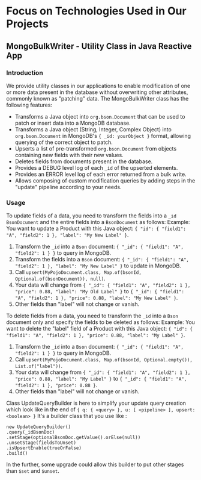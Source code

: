 # Focus on Technologies Used in Our Projects

## MongoBulkWriter - Utility Class in Java Reactive App

### Introduction
We provide utility classes in our applications to enable modification of one or more data present in the database without overwriting other attributes, commonly known as "patching" data. The MongoBulkWriter class has the following features:

- Transforms a Java object into `org.bson.Document` that can be used to patch or insert data into a MongoDB database.
- Transforms a Java object (String, Integer, Complex Object) into `org.bson.Document` in MongoDB's `{ _id: yourObject }` format, allowing querying of the correct object to patch.
- Upserts a list of pre-transformed `org.bson.Document` from objects containing new fields with their new values.
- Deletes fields from documents present in the database.
- Provides a DEBUG level log of each `_id` of the upserted elements.
- Provides an ERROR level log of each error returned from a bulk write.
- Allows composing of custom modification queries by adding steps in the "update" pipeline according to your needs.

### Usage
To update fields of a data, you need to transform the fields into a `_id` `BsonDocument` and the entire fields into a `BsonDocument` as follows:
Example: You want to update a Product with this Java object: `{ "id": { "field1": "A", "field2": 1 }, "label": "My New Label" }`.

1. Transform the `_id` into a `Bson` document: `{ "_id": { "field1": "A", "field2": 1 } }` to query in MongoDB.
2. Transform the fields into a `Bson` document: `{ "_id": { "field1": "A", "field2": 1 }, "label": "My New Label" }` to update in MongoDB.
3. Call `upsert(MyPojoDocument.class, Map.of(bsonId, Optional.of(bsonDocument)), null)`.
4. Your data will change from `{ "_id": { "field1": "A", "field2": 1 }, "price": 0.88, "label": "My Old Label" }` to `{ "_id": { "field1": "A", "field2": 1 }, "price": 0.88, "label": "My New Label" }`.
5. Other fields than "label" will not change or vanish.

To delete fields from a data, you need to transform the `_id` into a `Bson` document only and specify the fields to be deleted as follows:
Example: You want to delete the "label" field of a Product with this Java object: `{ "id": { "field1": "A", "field2": 1 }, "price": 0.88, "label": "My Label" }`.

1. Transform the `_id` into a `Bson` document: `{ "_id": { "field1": "A", "field2": 1 } }` to query in MongoDB.
2. Call `upsert(MyPojoDocument.class, Map.of(bsonId, Optional.empty()), List.of("label"))`.
3. Your data will change from `{ "_id": { "field1": "A", "field2": 1 }, "price": 0.88, "label": "My Label" }` to `{ "_id": { "field1": "A", "field2": 1 }, "price": 0.88 }`.
4. Other fields than "label" will not change or vanish.

Class UpdateQueryBuilder is here to simplify your update query creation which look like in the end of `{ q: { <query> }, u: [ <pipeline> ], upsert: <boolean> }`
It's a builder class that you use like :
```
new UpdateQueryBuilder()
.query(_idBsonDoc)
.setStage(optionalBsonDoc.getValue().orElse(null))
.unsetStage(fieldsToUnset)
.isUpsertEnable(trueOrFalse)
.build()
```

In the further, some upgrade could allow this builder to put other stages than `$set` and `$unset`.

